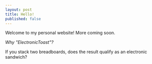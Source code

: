 ```yaml
---
layout: post
title: Hello!
published: false
---
```


Welcome to my personal website! More coming soon.

_Why "ElectronicToast"?_

If you stack two breadboards, does the result qualify as an electronic sandwich?
